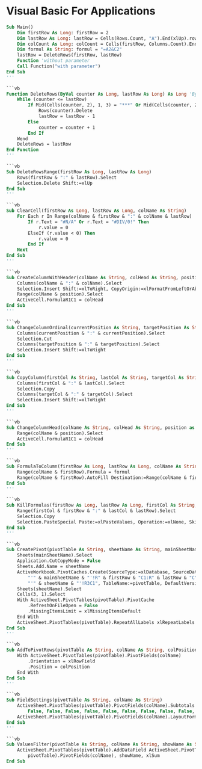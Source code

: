 # Visual Basic For Applications
```vb
Sub Main()
    Dim firstRow As Long: firstRow = 2
    Dim lastRow As Long: lastRow = Cells(Rows.Count, "A").End(xlUp).row - 1
    Dim colCount As Long: colCount = Cells(firstRow, Columns.Count).End(xlToLeft).Column
    Dim formul As String: formul = "=A2&C2"
    lastRow = DeleteRows(firstRow, lastRow)
    Function 'without parameter
    Call Function("with parameter")
End Sub
'''

```vb
Function DeleteRows(ByVal counter As Long, lastRow As Long) As Long 'ByRef
    While (counter <= lastRow)
        If Mid(Cells(counter, 2), 1, 3) = "***" Or Mid(Cells(counter, 2), 1, 3) = "Ref" Then
            Rows(counter).Delete
            lastRow = lastRow - 1
        Else
            counter = counter + 1
        End If
    Wend
    DeleteRows = lastRow
End Function
'''

```vb
Sub DeleteRowsRange(firstRow As Long, lastRow As Long)
    Rows(firstRow & ":" & lastRow).Select
    Selection.Delete Shift:=xlUp
End Sub
'''

```vb
Sub ClearCell(firstRow As Long, lastRow As Long, colName As String)
    For Each r In Range(colName & firstRow & ":" & colName & lastRow)
        If r.Text = "#N/A" Or r.Text = "#DIV/0!" Then
            r.value = 0
        ElseIf (r.value < 0) Then
            r.value = 0
        End If
    Next
End Sub
'''

```vb
Sub CreateColumnWithHeader(colName As String, colHead As String, position As Long)
    Columns(colName & ":" & colName).Select
    Selection.Insert Shift:=xlToRight, CopyOrigin:=xlFormatFromLeftOrAbove
    Range(colName & position).Select
    ActiveCell.FormulaR1C1 = colHead
End Sub
'''

```vb
Sub ChangeColumnOrdinal(currentPosition As String, targetPosition As String)
    Columns(currentPosition & ":" & currentPosition).Select
    Selection.Cut
    Columns(targetPosition & ":" & targetPosition).Select
    Selection.Insert Shift:=xlToRight
End Sub
'''

```vb    
Sub CopyColumn(firstCol As String, lastCol As String, targetCol As String)
    Columns(firstCol & ":" & lastCol).Select
    Selection.Copy
    Columns(targetCol & ":" & targetCol).Select
    Selection.Insert Shift:=xlToRight
End Sub
'''

```vb         
Sub ChangeColumnHead(colName As String, colHead As String, position as Long)
    Range(colName & position).Select
    ActiveCell.FormulaR1C1 = colHead
End Sub
'''

```vb                 
Sub FormulaToColumn(firstRow As Long, lastRow As Long, colName As String, formul As String)
    Range(colName & firstRow).Formula = formul
    Range(colName & firstRow).AutoFill Destination:=Range(colName & firstRow & ":" & colName & lastRow)
End Sub
'''

```vb
Sub KillFormulas(firstRow As Long, lastRow As Long, firstCol As String, lastCol As String)
    Range(firstCol & firstRow & ":" & lastCol & lastRow).Select
    Selection.Copy
    Selection.PasteSpecial Paste:=xlPasteValues, Operation:=xlNone, SkipBlanks:=False, Transpose:=False
End Sub
'''

```vb
Sub CreatePivot(pivotTable As String, sheetName As String, mainSheetName As String, firstRow As Long, lastRow As Long, colCount As Long)
    Sheets(mainSheetName).Select
    Application.CutCopyMode = False
    Sheets.Add.Name = sheetName
    ActiveWorkbook.PivotCaches.Create(SourceType:=xlDatabase, SourceData:= _
        "'" & mainSheetName & "'!R" & firstRow & "C1:R" & lastRow & "C" & colCount, Version:=6).CreatePivotTable TableDestination:= _
        "'" & sheetName & "'!R3C1", TableName:=pivotTable, DefaultVersion:=6
    Sheets(sheetName).Select
    Cells(3, 1).Select
    With ActiveSheet.PivotTables(pivotTable).PivotCache
        .RefreshOnFileOpen = False
        .MissingItemsLimit = xlMissingItemsDefault
    End With
    ActiveSheet.PivotTables(pivotTable).RepeatAllLabels xlRepeatLabels
End Sub
'''

```vb
Sub AddToPivotRows(pivotTable As String, colName As String, colPosition As Integer)
    With ActiveSheet.PivotTables(pivotTable).PivotFields(colName)
        .Orientation = xlRowField
        .Position = colPosition
    End With
End Sub
'''

```vb                                                         
Sub FieldSettings(pivotTable As String, colName As String)
    ActiveSheet.PivotTables(pivotTable).PivotFields(colName).Subtotals = Array(False, _
        False, False, False, False, False, False, False, False, False, False, False)
    ActiveSheet.PivotTables(pivotTable).PivotFields(colName).LayoutForm = xlTabular
End Sub
'''

```vb                        
Sub ValuesFilter(pivotTable As String, colName As String, showName As String)
    ActiveSheet.PivotTables(pivotTable).AddDataField ActiveSheet.PivotTables( _
        pivotTable).PivotFields(colName), showName, xlSum
End Sub
```
